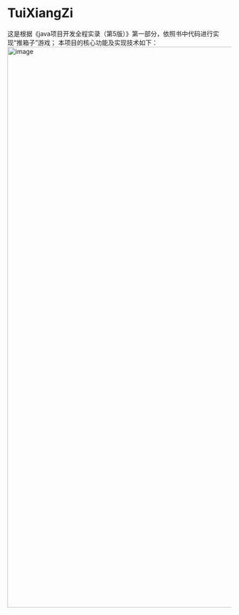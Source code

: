 # TuiXiangZi
这是根据《java项目开发全程实录（第5版）》第一部分，依照书中代码进行实现“推箱子”游戏；
本项目的核心功能及实现技术如下：
<img width="1613" height="1262" alt="image" src="https://github.com/user-attachments/assets/5e83f041-5763-4417-95fa-52eec6110c7d" />
